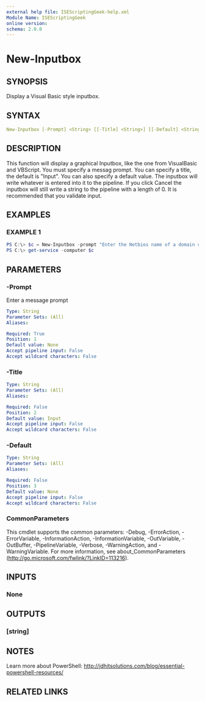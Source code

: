 ```yaml
---
external help file: ISEScriptingGeek-help.xml
Module Name: ISEScriptingGeek
online version:
schema: 2.0.0
---
```


# New-Inputbox

## SYNOPSIS

Display a Visual Basic style inputbox.

## SYNTAX

```yaml
New-Inputbox [-Prompt] <String> [[-Title] <String>] [[-Default] <String>] [<CommonParameters>]
```

## DESCRIPTION

This function will display a graphical Inputbox, like the one from VisualBasic and VBScript. You must specify a messag prompt. You can specify a title, the default is "Input". You can also specify a default value. The inputbox will write  whatever is entered into it to the pipeline. If you click Cancel the inputbox will still write a string to the pipeline with a length of 0. It is recommended that you validate input.

## EXAMPLES

### EXAMPLE 1

```powershell
PS C:\> $c = New-Inputbox -prompt "Enter the Netbios name of a domain computer." -title "Enter a computername" -default $env:computername
PS C:\> get-service -computer $c
```

## PARAMETERS

### -Prompt

Enter a message prompt

```yaml
Type: String
Parameter Sets: (All)
Aliases:

Required: True
Position: 1
Default value: None
Accept pipeline input: False
Accept wildcard characters: False
```

### -Title


```yaml
Type: String
Parameter Sets: (All)
Aliases:

Required: False
Position: 2
Default value: Input
Accept pipeline input: False
Accept wildcard characters: False
```

### -Default

```yaml
Type: String
Parameter Sets: (All)
Aliases:

Required: False
Position: 3
Default value: None
Accept pipeline input: False
Accept wildcard characters: False
```

### CommonParameters

This cmdlet supports the common parameters: -Debug, -ErrorAction, -ErrorVariable, -InformationAction, -InformationVariable, -OutVariable, -OutBuffer, -PipelineVariable, -Verbose, -WarningAction, and -WarningVariable.
For more information, see about_CommonParameters (http://go.microsoft.com/fwlink/?LinkID=113216).

## INPUTS

### None

## OUTPUTS

### [string]

## NOTES

Learn more about PowerShell: http://jdhitsolutions.com/blog/essential-powershell-resources/

## RELATED LINKS
